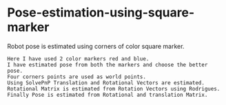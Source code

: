 # Pose-estimation-using-square-marker
Robot pose is estimated using corners of color square marker.

    Here I have used 2 color markers red and blue.
    I have estimated pose from both the markers and choose the better pose.    
    Four corners points are used as world points.
    Using SolvePnP Translation and Rotational Vectors are estimated.
    Rotational Matrix is estimated from Rotation Vectors using Rodrigues.
    Finally Pose is estimated from Rotational and translation Matrix.
